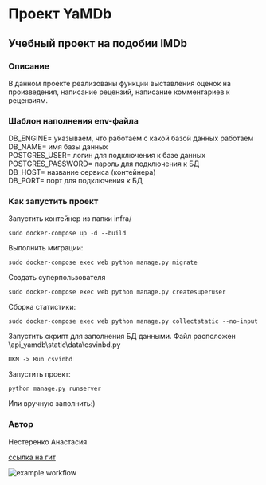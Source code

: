 # Проект YaMDb

## Учебный проект на подобии IMDb

### Описание

В данном проекте реализованы функции выставления оценок на произведения,
написание рецензий, написание комментариев к рецензиям.

### Шаблон наполнения env-файла

DB_ENGINE= указываем, что работаем с какой базой данных работаем<br/>
DB_NAME= имя базы данных<br/>
POSTGRES_USER= логин для подключения к базе данных<br/>
POSTGRES_PASSWORD= пароль для подключения к БД<br/>
DB_HOST= название сервиса (контейнера)<br/>
DB_PORT= порт для подключения к БД <br/>

### Как запустить проект
Запустить контейнер из папки infra/

```
sudo docker-compose up -d --build
```

Выполнить миграции:
```
sudo docker-compose exec web python manage.py migrate
```

Создать суперпользователя
```
sudo docker-compose exec web python manage.py createsuperuser
```

Сборка статистики:
```
sudo docker-compose exec web python manage.py collectstatic --no-input 
```

Запустить скрипт для заполнения БД данными.
Файл расположен \api_yamdb\static\data\csvinbd.py
```
ПКМ -> Run csvinbd
```

Запустить проект:
```
python manage.py runserver
```
Или вручную заполнить:)

### Автор

Нестеренко Анастасия

[ссылка на гит](https://github.com/AnastasiaNesterenko "Переходи обязательно")

![example workflow](https://github.com/AnastasiaNesterenko/yamdb_final/actions/workflows/yamdb_workflow.yml/badge.svg)
